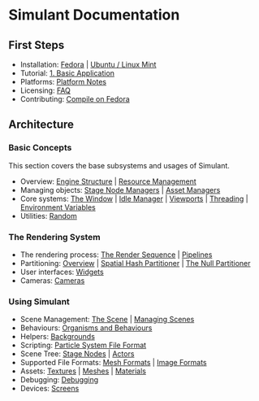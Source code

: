 # Simulant Documentation

## First Steps

 - Installation: [Fedora](install_fedora.md) | [Ubuntu / Linux Mint](install_ubuntu.md)
 - Tutorial: [1. Basic Application](tutorial_1.md)
 - Platforms: [Platform Notes](platform_notes.md)
 - Licensing: [FAQ](license.md)
 - Contributing: [Compile on Fedora](develop_fedora.md)

## Architecture

### Basic Concepts

This section covers the base subsystems and usages of Simulant.

 - Overview: [Engine Structure](engine_structure.md) | [Resource Management](resource_management.md)
 - Managing objects: [Stage Node Managers](manual_managers.md) | [Asset Managers](asset_managers.md)
 - Core systems: [The Window](window.md) | [Idle Manager](idle.md) | [Viewports](viewport.md) | [Threading](threading.md) | [Environment Variables](environment_variables.md)
 - Utilities: [Random](random.md) 

### The Rendering System

 - The rendering process: [The Render Sequence](render_sequence.md) | [Pipelines](pipeline.md)
 - Partitioning: [Overview](partitioners.md) | [Spatial Hash Partitioner](spatial_hashing.md) | [The Null Partitioner](null_partitioner.md)
 - User interfaces: [Widgets](widgets.md)
 - Cameras: [Cameras](cameras.md)

### Using Simulant

 - Scene Management: [The Scene](scene.md) | [Managing Scenes](scene_management.md)
 - Behaviours: [Organisms and Behaviours](behaviours.md)
 - Helpers: [Backgrounds](backgrounds.md)
 - Scripting: [Particle System File Format](particle_system_format.md)
 - Scene Tree: [Stage Nodes](stage_nodes.md) | [Actors](actors.md)
 - Supported File Formats: [Mesh Formats](mesh_formats.md) | [Image Formats](image_formats.md)
 - Assets: [Textures](textures.md) | [Meshes](meshes.md) | [Materials](materials.md)
 - Debugging: [Debugging](debugging.md)
 - Devices: [Screens](screens.md)

